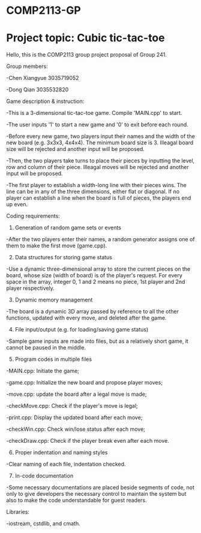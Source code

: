 # COMP2113-GP 

# Project topic: Cubic tic-tac-toe

Hello, this is the COMP2113 group project proposal of Group 241.

Group members:

-Chen Xiangyue 3035719052

-Dong Qian 3035532820

Game description & instruction:

-This is a 3-dimensional tic-tac-toe game. Compile 'MAIN.cpp' to start. 

-The user inputs '1' to start a new game and '0' to exit before each round. 

-Before every new game, two players input their names and the width of the new board (e.g. 3x3x3, 4x4x4). The minimum board size is 3. Illeagal board size will be rejected and another input will be proposed. 

-Then, the two players take turns to place their pieces by inputting the level, row and column of their piece. Illeagal moves will be rejected and another input will be proposed. 

-The first player to establish a width-long line with their pieces wins. The line can be in any of the three dimensions, either flat or diagonal. If no player can establish a line when the board is full of pieces, the players end up even. 

Coding requirements: 

1. Generation of random game sets or events

-After the two players enter their names, a random generator assigns one of them to make the first move (game.cpp). 

2. Data structures for storing game status

-Use a dynamic three-dimensional array to store the current pieces on the board, whose size (width of board) is of the player's request. For every space in the array, integer 0, 1 and 2 means no piece, 1st player and 2nd player respectively. 

3. Dynamic memory management

-The board is a dynamic 3D array passed by reference to all the other functions, updated with every move, and deleted after the game. 

4. File input/output (e.g. for loading/saving game status)

-Sample game inputs are made into files, but as a relatively short game, it cannot be paused in the middle. 

5. Program codes in multiple files

-MAIN.cpp: Initiate the game; 

-game.cpp: Initialize the new board and propose player moves; 

-move.cpp: update the board after a legal move is made; 

-checkMove.cpp: Check if the player's move is legal; 

-print.cpp: Display the updated board after each move;

-checkWin.cpp: Check win/lose status after each move; 

-checkDraw.cpp: Check if the player break even after each move. 

6. Proper indentation and naming styles

-Clear naming of each file, indentation checked.

7. In-code documentation

-Some necessary documentations are placed beside segments of code, not only to give developers the necessary control to maintain the system but also to make the code understandable for guest readers. 

Libraries:

-iostream, cstdlib, and cmath. 
